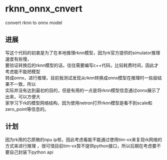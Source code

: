 # rknn_onnx_cnvert
convert rknn to onnx model
## 进展
写这个代码的初衷是为了在本地推理rknn模型，因为rk官方提供的simulator推理速度有些慢，  
要验证转换后的rknn模型的话，往往需要编写c++代码，比较耗费时间，因此才考虑能不能把模型  
转成onnx，进行推理，目前我测试发现从rknn转换成onnx模型在推理时一些层结果不一致，所以  
实际并没有达到最初的目的，但是有用的一点是将rknn模型信息通过onnx展示了出来，可以方便大  
家学习下rk的模型网络结构，因为使用netron打开rknn模型是看不到scale和zero_point等信息的。  


## 计划
因为rk用的芯原微的npu ip核，因此考虑看能不能通过使用tim-vx来复现rk网络的方式来进行推理
，很可惜目前tim-vx暂不提供python接口，所以后期在考虑要不要自己封装下python api